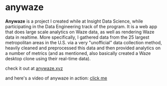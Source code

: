 # anywaze

**Anywaze** is a project I created while at Insight Data Science, while participating in the Data Engineering track of the program.  It is a web app that does large scale analytics on Waze data, as well as rendering Waze data in realtime.  More specifically, I gathered data from the 25 largest metropolitan areas in the U.S. via a very "unofficial" data collection method, heavily cleaned and preprocessed this data and then provided analytics on a number of metrics (and as mentioned, also basically created a Waze desktop clone using their real-time data).


check it out at [anywaze.xyz](http://anywaze.xyz)

and here's a video of anywaze in action: [click me](TODO)
